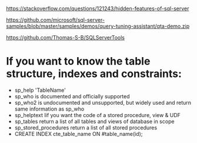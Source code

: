 https://stackoverflow.com/questions/121243/hidden-features-of-sql-server

https://github.com/microsoft/sql-server-samples/blob/master/samples/demos/query-tuning-assistant/qta-demo.zip

https://github.com/Thomas-S-B/SQLServerTools

# If you want to know the table structure, indexes and constraints:

* sp_help 'TableName'
* sp_who is documented and officially supported
* sp_who2 is undocumented and unsupported, but widely used and return same information as sp_who
* sp_helptext Iif you want the code of a stored procedure, view & UDF
* sp_tables return a list of all tables and views of database in scope
* sp_stored_procedures return a list of all stored procedures
* CREATE INDEX cte_table_name ON #table_name(id);
